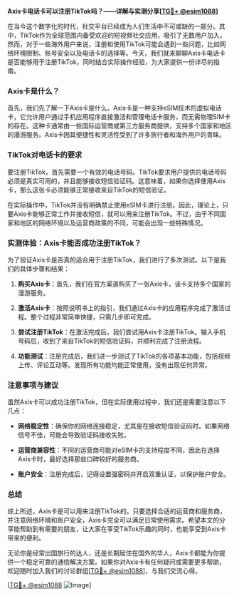 **Axis卡电话卡可以注册TikTok吗？——详解与实测分享[[TG💪+ @esim1088](https://t.me/s/esim1088)]**

在当今这个数字化的时代，社交平台已经成为人们生活中不可或缺的一部分。其中，TikTok作为全球范围内备受欢迎的短视频社交应用，吸引了无数用户加入。然而，对于一些海外用户来说，注册和使用TikTok可能会遇到一些问题，比如网络环境限制、账号安全以及电话卡的选择等。今天，我们就来聊聊Axis卡电话卡是否能够用于注册TikTok，同时结合实际操作经验，为大家提供一份详尽的指南。

### Axis卡是什么？

首先，我们先了解一下Axis卡是什么。Axis卡是一种支持eSIM技术的虚拟电话卡，它允许用户通过手机应用程序直接激活和管理电话卡服务，而无需物理SIM卡的存在。这种卡通常由一些国际运营商或第三方服务商提供，支持多个国家和地区的漫游服务。Axis卡因其便捷性和灵活性受到了许多旅行者和海外用户的青睐。

### TikTok对电话卡的要求

要注册TikTok，首先需要一个有效的电话号码。TikTok要求用户提供的电话号码必须是真实可用的，并且能够接收短信验证码。这意味着，如果你选择使用Axis卡，那么这张卡必须能够正常接收来自TikTok的短信验证。

在实际操作中，TikTok并没有明确禁止使用eSIM卡进行注册。因此，理论上，只要Axis卡能够正常工作并接收短信，就可以用来注册TikTok。不过，由于不同国家和地区的网络环境以及运营商政策的不同，可能会出现一些特殊情况。

### 实测体验：Axis卡能否成功注册TikTok？

为了验证Axis卡是否真的适合用于注册TikTok，我们进行了多次测试。以下是我们的具体步骤和结果：

1. **购买Axis卡**：首先，我们在官方渠道购买了一张Axis卡，该卡支持多个国家的漫游服务。
   
2. **激活Axis卡**：按照说明书上的指引，我们通过Axis卡的应用程序完成了激活过程。整个过程非常简单快捷，只需几步即可完成。

3. **尝试注册TikTok**：在激活完成后，我们尝试用Axis卡注册TikTok。输入手机号码后，收到了来自TikTok的短信验证码，并顺利完成了注册流程。

4. **功能测试**：注册完成后，我们进一步测试了TikTok的各项基本功能，包括视频上传、评论互动等。发现所有功能均能正常使用，没有出现任何异常。

### 注意事项与建议

虽然Axis卡可以成功注册TikTok，但在实际使用过程中，我们还是需要注意以下几点：

- **网络稳定性**：确保你的网络连接稳定，尤其是在接收短信验证码时。如果网络信号不佳，可能会导致验证码接收失败。
  
- **运营商兼容性**：不同的运营商可能对eSIM卡的支持程度不同，因此在选择Axis卡时，最好选择那些口碑较好的服务商。

- **账户安全**：注册完成后，记得设置强密码并开启双重认证，以保护账户安全。

### 总结

综上所述，Axis卡是可以用来注册TikTok的。只要选择合适的运营商和服务商，并注意网络环境和账户安全，Axis卡完全可以满足日常使用需求。希望本文的分享能帮助到有需要的朋友，让大家在享受TikTok乐趣的同时，也能享受到Axis卡带来的便利。

无论你是经常出国旅行的达人，还是长期居住在国外的华人，Axis卡都能为你提供一个稳定可靠的通信解决方案。如果你对Axis卡有任何疑问或需要更多帮助，欢迎随时加入我们的讨论群组[[TG💪+ @esim1088](https://t.me/s/esim1088)]，与我们交流心得。

[[TG💪+ @esim1088](https://t.me/s/esim1088) ![Image](https://i.postimg.cc/4NQfJmqS/Snipaste-2025-05-13-00-14-12.png)]